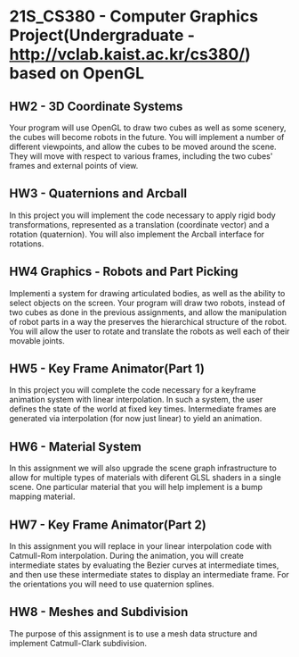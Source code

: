 # 21S_CS380 - Computer Graphics Project(Undergraduate - http://vclab.kaist.ac.kr/cs380/) based on OpenGL

## HW2 - 3D Coordinate Systems

Your program will use OpenGL to draw two cubes as well as some scenery, the cubes will become robots in the future. You will implement a number of different viewpoints, and allow the cubes to be moved around the scene. They will move with respect to various frames, including the two cubes' frames and external points of view.

## HW3 - Quaternions and Arcball

In this project you will implement the code necessary to apply rigid body transformations, represented as a translation (coordinate vector) and a rotation (quaternion). You will also implement the Arcball interface for rotations.

## HW4 Graphics - Robots and Part Picking

Implementi a system for drawing articulated bodies, as well as the ability to select objects on the screen. Your program will draw two robots, instead of two cubes as done in the previous assignments, and allow the manipulation of robot parts in a way the preserves the hierarchical structure of the robot. You will allow the user to rotate and translate the robots as well each of their movable joints.

## HW5 - Key Frame Animator(Part 1)

In this project you will complete the code necessary for a keyframe animation system with linear interpolation. In such a system, the user defines the state of the world at fixed key times. Intermediate frames are generated via interpolation (for now just linear) to yield an animation.

## HW6 - Material System

In this assignment we will also upgrade the scene graph infrastructure to allow for multiple types of materials with diferent GLSL shaders in a single scene. One particular material that you will help implement is a bump mapping material.

## HW7 - Key Frame Animator(Part 2)

In this assignment you will replace in your linear interpolation code with Catmull-Rom interpolation. During the animation, you will create intermediate states by evaluating the Bezier curves at intermediate times, and then use these intermediate states to display an intermediate frame. For the orientations you will need to use quaternion splines.

## HW8 - Meshes and Subdivision

The purpose of this assignment is to use a mesh data structure and implement Catmull-Clark subdivision.